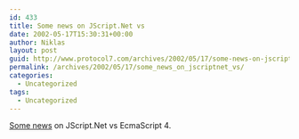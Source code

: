```yaml
---
id: 433
title: Some news on JScript.Net vs
date: 2002-05-17T15:30:31+00:00
author: Niklas
layout: post
guid: http://www.protocol7.com/archives/2002/05/17/some-news-on-jscriptnet-vs/
permalink: /archives/2002/05/17/some_news_on_jscriptnet_vs/
categories:
  - Uncategorized
tags:
  - Uncategorized
---
```

<div class='microid-1ba4f92cd97dcf9491420a59274270a3e0410d1c'>
  <p>
    <a href="http://groups.google.com/groups?lr=&threadm=O7dv0xj2AHA.2280%40tkmsftngp02&rnum=1&prev=/groups%3Fq%3Dwaldemar%2Bgroup:microsoft.public.dotnet.languages.jscript%26hl%3Dde%26lr%3D%26selm%3DO7dv0xj2AHA.2280%2540tkmsftngp02%26rnum%3D1">Some news</a> on JScript.Net vs EcmaScript 4.
  </p>
</div>